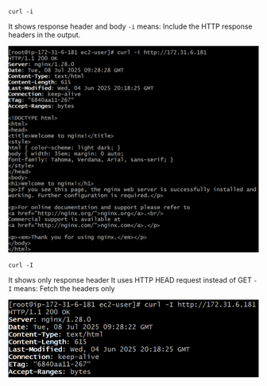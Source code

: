 ```
curl -i
```
It shows response header and body
`-i` means: Include the HTTP response headers in the output.

![alt text](image.png)

```
curl -I
```
It shows only response header
It uses HTTP HEAD request instead of GET
`-I` means: Fetch the headers only

![alt text](image-1.png)